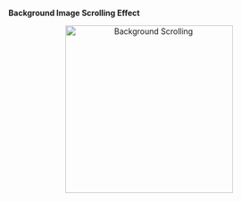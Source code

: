**Background Image Scrolling Effect**

<div align=center>
<img src="https://user-images.githubusercontent.com/94288727/210130950-55744e7f-e7ad-412e-a4cb-27fa694b79f4.png" alt="Background Scrolling" style="height:300px;">
</div>

